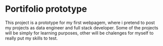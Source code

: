 # Portifolio prototype

This project is a prototype for my first webpagem, where i pretend to post my projects as data engineer and full stack developer. Some of the projects will be simply for learning purposes, other will be chalenges for myself to really put my skills to test. 
